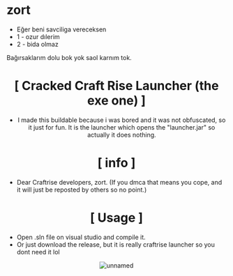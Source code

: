 # zort

+ Eğer beni savciliga vereceksen
+ 1 - ozur dılerim
+ 2 - bida olmaz

Bağırsaklarım dolu bok yok saol karnım tok.

<div align="center">

# [ Cracked Craft Rise Launcher (the exe one) ]
+ I made this buildable because i was bored and it was not obfuscated, so it just for fun. It is the launcher which opens the "launcher.jar" so actually it does nothing.

# [ info ]

</div>

+ Dear Craftrise developers, zort. (If you dmca that means you cope, and it will just be reposted by others so no point.)

<div align="center">

# [ Usage ]

</div>

+ Open .sln file on visual studio and compile it.
+ Or just download the release, but it is really craftrise launcher so you dont need it lol

<div align="center")

![unnamed](https://user-images.githubusercontent.com/76044365/141655698-2b826883-c40d-441a-837c-6659933ef554.png)
